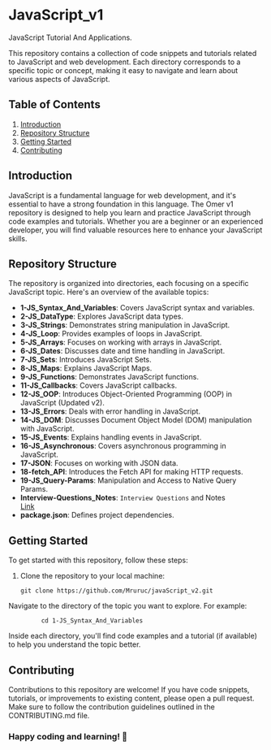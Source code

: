# JavaScript_v1
JavaScript Tutorial  And Applications.


This repository contains a collection of code snippets and tutorials related to JavaScript and web development. Each directory corresponds to a specific topic or concept, making it easy to navigate and learn about various aspects of JavaScript.

## Table of Contents

1. [Introduction](#introduction)
2. [Repository Structure](#repository-structure)
3. [Getting Started](#getting-started)
4. [Contributing](#contributing)

## Introduction

JavaScript is a fundamental language for web development, and it's essential to have a strong foundation in this language. The Omer v1 repository is designed to help you learn and practice JavaScript through code examples and tutorials. Whether you are a beginner or an experienced developer, you will find valuable resources here to enhance your JavaScript skills.

## Repository Structure

The repository is organized into directories, each focusing on a specific JavaScript topic. Here's an overview of the available topics:

- **1-JS_Syntax_And_Variables**: Covers JavaScript syntax and variables.
- **2-JS_DataType**: Explores JavaScript data types.
- **3-JS_Strings**: Demonstrates string manipulation in JavaScript.
- **4-JS_Loop**: Provides examples of loops in JavaScript.
- **5-JS_Arrays**: Focuses on working with arrays in JavaScript.
- **6-JS_Dates**: Discusses date and time handling in JavaScript.
- **7-JS_Sets**: Introduces JavaScript Sets.
- **8-JS_Maps**: Explains JavaScript Maps.
- **9-JS_Functions**: Demonstrates JavaScript functions.
- **11-JS_Callbacks**: Covers JavaScript callbacks.
- **12-JS_OOP**: Introduces Object-Oriented Programming (OOP) in JavaScript (Updated v2).
- **13-JS_Errors**: Deals with error handling in JavaScript.
- **14-JS_DOM**: Discusses Document Object Model (DOM) manipulation with JavaScript.
- **15-JS_Events**: Explains handling events in JavaScript.
- **16-JS_Asynchronous**: Covers asynchronous programming in JavaScript.
- **17-JSON**: Focuses on working with JSON data.
- **18-fetch_API**: Introduces the Fetch API for making HTTP requests.
- **19-JS_Query-Params**: Manipulation and Access to Native Query Params.
- **Interview-Questions_Notes**: `Interview Questions` and Notes  
  [Link](https://github.com/Mruruc/javaScript_v2/tree/master/Interview-Questions_Notes)
- **package.json**: Defines project dependencies.

## Getting Started

To get started with this repository, follow these steps:

1. Clone the repository to your local machine:

   ```shell
   git clone https://github.com/Mruruc/javaScript_v2.git
   ```

Navigate to the directory of the topic you want to explore. For example:

```shell
         cd 1-JS_Syntax_And_Variables
```

Inside each directory, you'll find code examples and a tutorial (if available) to help you understand the topic better.

## Contributing

Contributions to this repository are welcome! If you have code snippets, tutorials, or improvements to existing content, please open a pull request. Make sure to follow the contribution guidelines outlined in the CONTRIBUTING.md file.

### Happy coding and learning! 🚀



